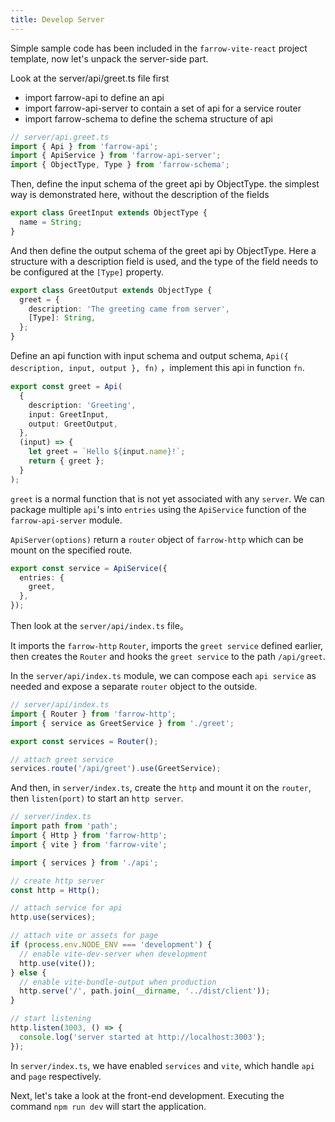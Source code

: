 ```yaml
---
title: Develop Server
---
```


Simple sample code has been included in the `farrow-vite-react` project template, now let's unpack the server-side part.

Look at the server/api/greet.ts file first

- import farrow-api to define an api
- import farrow-api-server to contain a set of api for a service router
- import farrow-schema to define the schema structure of api

```typescript
// server/api.greet.ts
import { Api } from 'farrow-api';
import { ApiService } from 'farrow-api-server';
import { ObjectType, Type } from 'farrow-schema';
```

Then, define the input schema of the greet api by ObjectType. the simplest way is demonstrated here, without the description of the fields

```typescript
export class GreetInput extends ObjectType {
  name = String;
}
```

And then define the output schema of the greet api by ObjectType. Here a structure with a description field is used, and the type of the field needs to be configured at the `[Type]` property.

```typescript
export class GreetOutput extends ObjectType {
  greet = {
    description: 'The greeting came from server',
    [Type]: String,
  };
}
```

Define an api function with input schema and output schema, `Api({ description, input, output }, fn)` ，implement this api in function `fn`.

```typescript
export const greet = Api(
  {
    description: 'Greeting',
    input: GreetInput,
    output: GreetOutput,
  },
  (input) => {
    let greet = `Hello ${input.name}!`;
    return { greet };
  }
);
```

`greet` is a normal function that is not yet associated with any `server`. We can package multiple `api`'s into `entries` using the `ApiService` function of the `farrow-api-server` module.

`ApiServer(options)` return a `router` object of `farrow-http` which can be mount on the specified route.

```typescript
export const service = ApiService({
  entries: {
    greet,
  },
});
```

Then look at the `server/api/index.ts` file。

It imports the `farrow-http` `Router`, imports the `greet service` defined earlier, then creates the `Router` and hooks the `greet service` to the path `/api/greet`.

In the `server/api/index.ts` module, we can compose each `api service` as needed and expose a separate `router` object to the outside.

```typescript
// server/api/index.ts
import { Router } from 'farrow-http';
import { service as GreetService } from './greet';

export const services = Router();

// attach greet service
services.route('/api/greet').use(GreetService);
```

And then, in `server/index.ts`, create the `http` and mount it on the `router`, then `listen(port)` to start an `http server`.

```typescript
// server/index.ts
import path from 'path';
import { Http } from 'farrow-http';
import { vite } from 'farrow-vite';

import { services } from './api';

// create http server
const http = Http();

// attach service for api
http.use(services);

// attach vite or assets for page
if (process.env.NODE_ENV === 'development') {
  // enable vite-dev-server when development
  http.use(vite());
} else {
  // enable vite-bundle-output when production
  http.serve('/', path.join(__dirname, '../dist/client'));
}

// start listening
http.listen(3003, () => {
  console.log('server started at http://localhost:3003');
});
```

In `server/index.ts`, we have enabled `services` and `vite`, which handle `api` and `page` respectively.

Next, let's take a look at the front-end development. Executing the command `npm run dev` will start the application.
